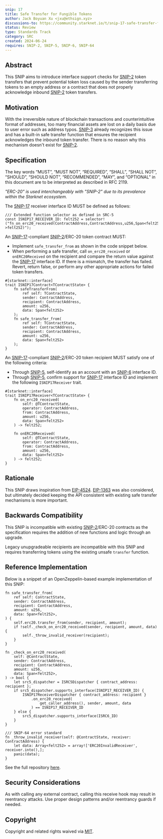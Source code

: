 ```yaml
---
snip: 17
title: Safe Transfer for Fungible Tokens
author: Jack Boyuan Xu <jxu@ethsign.xyz>
discussions-to: https://community.starknet.io/t/snip-17-safe-transfer-for-fungible-tokens
status: Review
type: Standards Track
category: SRC
created: 2024-06-24
requires: SNIP-2, SNIP-5, SNIP-6, SNIP-64
---
```


## Abstract

This SNIP aims to introduce interface support checks for [SNIP-2](snip-2.md) token transfers that prevent potential token loss caused by the sender transferring tokens to an empty address or a contract that does not properly acknowledge inbound [SNIP-2](snip-2.md) token transfers.

## Motivation

With the irreversible nature of blockchain transactions and counterintuitive format of addresses, too many financial assets are lost on a daily basis due to user error such as address typos. [SNIP-3](snip-3.md) already recognizes this issue and has a built-in safe transfer function that ensures the recipient acknowledges the inbound token transfer. There is no reason why this mechanism doesn't exist for [SNIP-2](snip-2.md).

## Specification

The key words “MUST”, “MUST NOT”, “REQUIRED”, “SHALL”, “SHALL NOT”, “SHOULD”, “SHOULD NOT”, “RECOMMENDED”, “MAY”, and “OPTIONAL” in this document are to be interpreted as described in RFC 2119.

_"ERC-20" is used interchangeably with "SNIP-2" due to its prevalence within the Starknet ecosystem._

The [SNIP-17](snip-17.md) receiver interface ID MUST be defined as follows:

```cairo
/// Extended function selector as defined in SRC-5
const ISNIP17_RECEIVER_ID: felt252 = selector!("fn_on_erc20_received(ContractAddress,ContractAddress,u256,Span<felt252>)->felt252)");
```

An [SNIP-17](snip-17.md)-compliant [SNIP-2](snip-2.md)/ERC-20 token contract MUST:

- Implement `safe_transfer_from` as shown in the code snippet below.
- When performing a safe transfer, call `on_erc20_received` or `onERC20Received` on the recipient and compare the return value against the [SNIP-17](snip-17.md) interface ID. If there is a mismatch, the transfer has failed. Revert, return false, or perform any other appropriate actions for failed token transfers.

```cairo
#[starknet::interface]
trait ISNIP17Contract<TContractState> {
    fn safeTransferFrom(
        ref self: TContractState,
        sender: ContractAddress,
        recipient: ContractAddress,
        amount: u256,
        data: Span<felt252>
    );
    fn safe_transfer_from(
        ref self: TContractState,
        sender: ContractAddress,
        recipient: ContractAddress,
        amount: u256,
        data: Span<felt252>
    );
}
```

An [SNIP-17](snip-17.md)-compliant [SNIP-2](snip-2.md)/ERC-20 token recipient MUST satisfy one of the following criteria:

- Through [SNIP-5](snip-5.md), self-identify as an account with an [SNIP-6](snip-6.md) interface ID.
- Through [SNIP-5](snip-5.md), confirm support for [SNIP-17](snip-17.md) interface ID and implement the following `ISNIP17Receiver` trait.

```cairo
#[starknet::interface]
trait ISNIP17Receiver<TContractState> {
    fn on_erc20_received(
        self: @TContractState,
        operator: ContractAddress,
        from: ContractAddress,
        amount: u256,
        data: Span<felt252>
    ) -> felt252;

    fn onERC20Received(
        self: @TContractState,
        operator: ContractAddress,
        from: ContractAddress,
        amount: u256,
        data: Span<felt252>
    ) -> felt252;
}
```

## Rationale

This SNIP draws inspiration from [EIP-4524](https://eips.ethereum.org/EIPS/eip-4524). [EIP-1363](https://eips.ethereum.org/EIPS/eip-1363) was also considered, but ultimately decided keeping the API consistent with existing safe transfer mechanisms is more important.

## Backwards Compatibility

This SNIP is incompatible with existing [SNIP-2](snip-2.md)/ERC-20 contracts as the specification requires the addition of new functions and logic through an upgrade.

Legacy unupgradeable recipients are incompatible with this SNIP and requires transferring tokens using the existing unsafe `transfer` function.

## Reference Implementation

Below is a snippet of an OpenZeppelin-based example implementation of this SNIP:

```cairo
fn safe_transfer_from(
    ref self: ContractState,
    sender: ContractAddress,
    recipient: ContractAddress,
    amount: u256,
    data: Span<felt252>,
) {
    self.erc20.transfer_from(sender, recipient, amount);
    if !self._check_on_erc20_received(sender, recipient, amount, data) {
        self._throw_invalid_receiver(recipient);
    }
}

fn _check_on_erc20_received(
    self: @ContractState,
    sender: ContractAddress,
    recipient: ContractAddress,
    amount: u256,
    data: Span<felt252>,
) -> bool {
    let src5_dispatcher = ISRC5Dispatcher { contract_address: recipient };
    if src5_dispatcher.supports_interface(ISNIP17_RECEIVER_ID) {
        ISNIP17ReceiverDispatcher { contract_address: recipient }
            .on_erc20_received(
                get_caller_address(), sender, amount, data
            ) == ISNIP17_RECEIVER_ID
    } else {
        src5_dispatcher.supports_interface(ISRC6_ID)
    }
}

/// SNIP-64 error standard
fn _throw_invalid_receiver(self: @ContractState, receiver: ContractAddress) {
    let data: Array<felt252> = array!['ERC20InvalidReceiver', receiver.into(),];
    panic(data);
}
```

See the full repository [here](https://github.com/boyuanx/starknet-erc20-safetransfer).

## Security Considerations

As with calling any external contract, calling this receive hook may result in reentrancy attacks. Use proper design patterns and/or reentrancy guards if needed.

## Copyright

Copyright and related rights waived via [MIT](../LICENSE).
